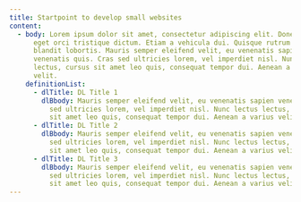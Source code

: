 ```yaml
---
title: Startpoint to develop small websites
content:
  - body: Lorem ipsum dolor sit amet, consectetur adipiscing elit. Donec in odio
      eget orci tristique dictum. Etiam a vehicula dui. Quisque rutrum dui eget
      blandit lobortis. Mauris semper eleifend velit, eu venenatis sapien
      venenatis quis. Cras sed ultricies lorem, vel imperdiet nisl. Nunc lectus
      lectus, cursus sit amet leo quis, consequat tempor dui. Aenean a varius
      velit.
    definitionList:
      - dlTitle: DL Title 1
        dlBbody: Mauris semper eleifend velit, eu venenatis sapien venenatis quis. Cras
          sed ultricies lorem, vel imperdiet nisl. Nunc lectus lectus, cursus
          sit amet leo quis, consequat tempor dui. Aenean a varius velit.
      - dlTitle: DL Title 2
        dlBbody: Mauris semper eleifend velit, eu venenatis sapien venenatis quis. Cras
          sed ultricies lorem, vel imperdiet nisl. Nunc lectus lectus, cursus
          sit amet leo quis, consequat tempor dui. Aenean a varius velit.
      - dlTitle: DL Title 3
        dlBbody: Mauris semper eleifend velit, eu venenatis sapien venenatis quis. Cras
          sed ultricies lorem, vel imperdiet nisl. Nunc lectus lectus, cursus
          sit amet leo quis, consequat tempor dui. Aenean a varius velit.
---
```

